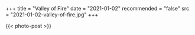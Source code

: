 +++
title = "Valley of Fire"
date = "2021-01-02"
recommended = "false"
src = "2021-01-02-valley-of-fire.jpg"
+++

{{< photo-post >}}
